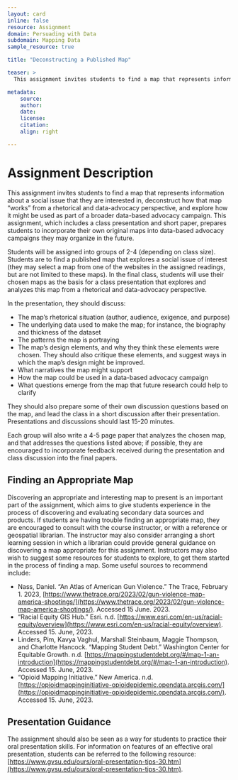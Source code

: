 ```yaml
---
layout: card
inline: false
resource: Assignment
domain: Persuading with Data
subdomain: Mapping Data
sample_resource: true

title: "Deconstructing a Published Map"

teaser: >
  This assignment invites students to find a map that represents information about a social issue that they are interested in, deconstruct how that map “works” from a rhetorical and data-advocacy perspective, and explore how it might be used as part of a broader data-based advocacy campaign. 

metadata:
    source:
    author:
    date:
    license:
    citation:
    align: right

---
```


# Assignment Description 

This assignment invites students to find a map that represents information about a social issue that they are interested in, deconstruct how that map “works” from a rhetorical and data-advocacy perspective, and explore how it might be used as part of a broader data-based advocacy campaign. This assignment, which includes a class presentation and short paper, prepares students to incorporate their own original maps into data-based advocacy campaigns they may organize in the future.

Students will be assigned into groups of 2-4 (depending on class size). Students are to find a published map that explores a social issue of interest (they may select a map from one of the websites in the assigned readings, but are not limited to these maps). In the final class, students will use their chosen maps as the basis for a class presentation that explores and analyzes this map from a rhetorical and data-advocacy perspective.

In the presentation, they should discuss:
- The map’s rhetorical situation (author, audience, exigence, and purpose)
- The underlying data used to make the map; for instance, the biography and thickness of the dataset
- The patterns the map is portraying
- The map’s design elements, and why they think these elements were chosen. They should also critique these elements, and suggest ways in which the map’s design might be improved.
- What narratives the map might support
- How the map could be used in a data-based advocacy campaign
- What questions emerge from the map that future research could help to clarify

They should also prepare some of their own discussion questions based on the map, and lead the class in a short discussion after their presentation. Presentations and discussions should last 15-20 minutes. 

Each group will also write a 4-5 page paper that analyzes the chosen map, and that addresses the questions listed above; if possible, they are encouraged to incorporate feedback received during the presentation and class discussion into the final papers. 

## Finding an Appropriate Map

Discovering an appropriate and interesting map to present is an important part of the assignment, which aims to give students experience in the process of discovering and evaluating secondary data sources and products. If students are having trouble finding an appropriate map, they are encouraged to consult with the course instructor, or with a reference or geospatial librarian. The instructor may also consider arranging a short learning session in which a librarian could provide general guidance on discovering a map appropriate for this assignment. Instructors may also wish to suggest some resources for students to explore, to get them started in the process of finding a map. Some useful sources to recommend include:

* Nass, Daniel. “An Atlas of American Gun Violence.” The Trace, February 1. 2023, [https://www.thetrace.org/2023/02/gun-violence-map-america-shootings/](https://www.thetrace.org/2023/02/gun-violence-map-america-shootings/). Accessed 15 June. 2023. 
* “Racial Equity GIS Hub.” Esri. n.d.  [https://www.esri.com/en-us/racial-equity/overview](https://www.esri.com/en-us/racial-equity/overview). Accessed 15. June, 2023.  
* Linders, Pim, Kavya Vaghul, Marshall Steinbaum, Maggie Thompson, and Charlotte Hancock.  “Mapping Student Debt.” Washington Center for Equitable Growth. n.d.  [https://mappingstudentdebt.org/#/map-1-an-introduction](https://mappingstudentdebt.org/#/map-1-an-introduction). Accessed 15. June, 2023. 
* “Opioid Mapping Initiative.” New America. n.d. [https://opioidmappinginitiative-opioidepidemic.opendata.arcgis.com/](https://opioidmappinginitiative-opioidepidemic.opendata.arcgis.com/). Accessed 15. June, 2023.  

## Presentation Guidance 

The assignment should also be seen as a way for students to practice their oral presentation skills. For information on features of an effective oral presentation, students can be referred to the following resource: [https://www.gvsu.edu/ours/oral-presentation-tips-30.htm](https://www.gvsu.edu/ours/oral-presentation-tips-30.htm). 
